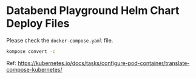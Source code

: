 # Databend Playground Helm Chart Deploy Files

Please check the `docker-compose.yaml` file.

```bash
kompose convert -c
```

Ref: https://kubernetes.io/docs/tasks/configure-pod-container/translate-compose-kubernetes/